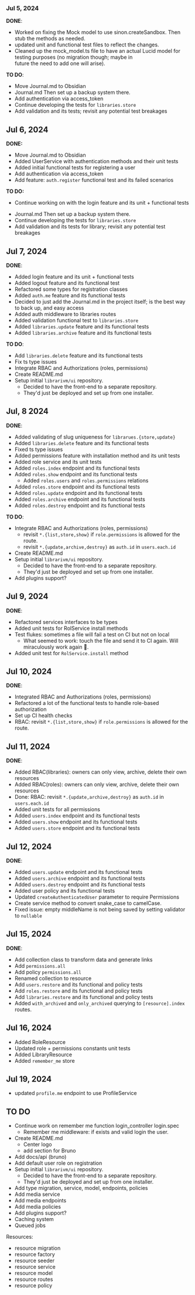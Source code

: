 ### Jul 5, 2024

**DONE**:

- Worked on fixing the Mock model to use sinon.createSandbox. Then stub the methods as needed.
- updated unit and functional test files to reflect the changes.
- Cleaned up the mock_model.ts file to have an actual Lucid model for testing purposes (no migration though; maybe in  
  future the need to add one will arise).

**TO DO**:

- Move Journal.md to Obsidian
- Journal.md Then set up a backup system there.
- Add authentication via access_token
- Continue developing the tests for `libraries.store`
- Add validation and its tests; revisit any potential test breakages

## Jul 6, 2024

**DONE:**

- Move Journal.md to Obsidian
- Added UserService with authentication methods and their unit tests
- Added initial functional tests for registering a user
- Add authentication via access_token
- Add feature: `auth.register` functional test and its failed scenarios

**TO DO:**

- Continue working on with the login feature and its unit + functional tests

* Journal.md Then set up a backup system there.
* Continue developing the tests for `libraries.store`
* Add validation and its tests for library; revisit any potential test breakages

## Jul 7, 2024

**DONE**:

- Added login feature and its unit + functional tests
- Added logout feature and its functional test
- Refactored some types for registration classes
- Added `auth.me` feature and its functional tests
- Decided to just add the Journal.md in the project itself; is the best way to back up, and easy access
- Added auth middleware to libraries routes
- Added validation functional test to `libraries.store`
- Added `libraries.update` feature and its functional tests
- Added `libraries.archive` feature and its functional tests

**TO DO**:

- Add `libraries.delete` feature and its functional tests
- Fix ts type issues
- Integrate RBAC and Authorizations (roles, permissions)
- Create README.md
- Setup initial `librarivm/ui` repository.
  - Decided to have the front-end to a separate repository.
  - They'd just be deployed and set up from one installer.

## Jul, 8 2024

**DONE**:

- Added validating of slug uniqueness for `librarues.{store,update}`
- Added `libraries.delete` feature and its functional tests
- Fixed ts type issues
- Added permissions feature with installation method and its unit tests
- Added role service and its unit tests
- Added `roles.index` endpoint and its functional tests
- Added `roles.show` endpoint and its functional tests
  - Added `roles.users` and `roles.permissions` relations
- Added `roles.store` endpoint and its functional tests
- Added `roles.update` endpoint and its functional tests
- Added `roles.archive` endpoint and its functional tests
- Added `roles.destroy` endpoint and its functional tests

**TO DO**:

- Integrate RBAC and Authorizations (roles, permissions)
  - revisit `*.{list,store,show}` if `role.permissions` is allowed for the route.
  - revisit `*.{update,archive,destroy}` as `auth.id` in `users.each.id`
- Create README.md
- Setup initial `librarivm/ui` repository.
  - Decided to have the front-end to a separate repository.
  - They'd just be deployed and set up from one installer.
- Add plugins support?

## Jul 9, 2024

**DONE**:

- Refactored services interfaces to be types
- Added unit tests for RolService install methods
- Test flukes: sometimes a file will fail a test on CI but not on local
  - What seemed to work: touch the file and send it to CI again. Will miraculously work again 🤷.
- Added unit test for `RolService.install` method

## Jul 10, 2024

**DONE**:

- Integrated RBAC and Authorizations (roles, permissions)
- Refactored a lot of the functional tests to handle role-based authorization
- Set up CI health checks
- RBAC: revisit `*.{list,store,show}` if `role.permissions` is allowed for the route.

## Jul 11, 2024

**DONE**:

- Added RBAC(libraries): owners can only view, archive, delete their own resources
- Added RBAC(roles): owners can only view, archive, delete their own resources
- Done: RBAC: revisit `*.{update,archive,destroy}` as `auth.id` in `users.each.id`
- Added unit tests for all permissions
- Added `users.index` endpoint and its functional tests
- Added `users.show` endpoint and its functional tests
- Added `users.store` endpoint and its functional tests

## Jul 12, 2024

**DONE**:

- Added `users.update` endpoint and its functional tests
- Added `users.archive` endpoint and its functional tests
- Added `users.destroy` endpoint and its functional tests
- Added user policy and its functional tests
- Updated `createAuthenticatedUser` parameter to require Permissions
- Create service method to convert snake_case to camelCase.
- Fixed issue: empty middleName is not being saved by setting validator to `nullable`

## Jul 15, 2024

**DONE**:

- Add collection class to transform data and generate links
- Add `permissions.all`
- Add policy `permissions.all`
- Renamed collection to resource
- Add `users.restore` and its functional and policy tests
- Add `roles.restore` and its functional and policy tests
- Add `libraries.restore` and its functional and policy tests
- Added `with_archived` and `only_archived` querying to `[resource].index` routes.

## Jul 16, 2024

- Added RoleResource
- Updated role + permissions constants unit tests
- Added LibraryResource
- Added `remember_me` store

## Jul 19, 2024

- updated `profile.me` endpoint to use ProfileService

## TO DO

- Continue work on remember me function login_controller login.spec
  - Remember me middleware: if exists and valid login the user.
- Create README.md
  - Center logo
  - add section for Bruno
- Add docs/api (bruno)
- Add default user role on registration
- Setup initial `librarivm/ui` repository.
  - Decided to have the front-end to a separate repository.
  - They'd just be deployed and set up from one installer.
- Add type migration, service, model, endpoints, policies
- Add media service
- Add media endpoints
- Add media policies
- Add plugins support?
- Caching system
- Queued jobs

Resources:

- resource migration
- resource factory
- resource seeder
- resource service
- resource model
- resource routes
- resource policy
